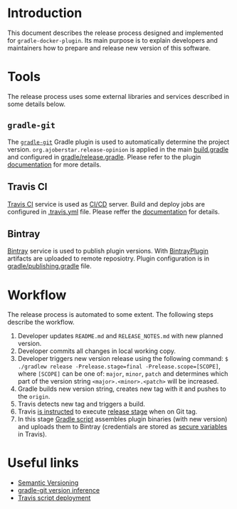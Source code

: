 # Introduction
This document describes the release process designed and implemented for `gradle-docker-plugin`. Its main purpose is to explain developers and maintainers how to prepare and release new version of this software.

# Tools
The release process uses some external libraries and services described in some details below. 

## `gradle-git`
The [`gradle-git`](https://github.com/ajoberstar/gradle-git) Gradle plugin is used to automatically determine the project version. `org.ajoberstar.release-opinion` is applied in the main [build.gradle](build.gradle#L15) and configured in [gradle/release.gradle](gradle/release.gradle#L16). Please refer to the plugin [documentation](https://github.com/ajoberstar/gradle-git/wiki/Release%20Plugins#how-do-i-use-the-opinion-plugin) for more details.

## Travis CI
[Travis CI](https://travis-ci.com) service is used as [CI/CD](https://en.wikipedia.org/wiki/CI/CD) server. Build and deploy jobs are configured in [.travis.yml](.travis.yml) file. Please reffer the [documentation](https://docs.travis-ci.com/) for details.

## Bintray
[Bintray](https://bintray.com) service is used to publish plugin versions. With [BintrayPlugin](https://github.com/bintray/gradle-bintray-plugin) artifacts are uploaded to remote reposiotry. Plugin configuration is in [gradle/publishing.gradle](gradle/publishing.gradle) file.

# Workflow
The release process is automated to some extent. The following steps describe the workflow.
1. Developer updates `README.md` and `RELEASE_NOTES.md` with new planned version.
2. Developer commits all changes in local working copy.
3. Developer triggers new version release using the following command: `$ ./gradlew release -Prelease.stage=final -Prelease.scope=[SCOPE]`, where `[SCOPE]` can be one of: `major`, `minor`, `patch` and determines which part of the version string `<major>.<minor>.<patch>` will be increased.
4. Gradle builds new version string, creates new tag with it and pushes to the `origin`.
5. Travis detects new tag and triggers a build.
6. Travis [is instructed](.travis.yml#L23) to execute [release stage](https://docs.travis-ci.com/user/build-stages/) when on Git tag.
7. In this stage [Gradle script](.travis.yml#L21) assembles plugin binaries (with new version) and uploads them to Bintray (credentials are stored as [secure variables](https://docs.travis-ci.com/user/environment-variables/#Defining-Variables-in-Repository-Settings) in Travis).

# Useful links
* [Semantic Versioning](http://semver.org/)
* [gradle-git version inference](https://github.com/ajoberstar/gradle-git/wiki/Release%20Plugins#version-inference)
* [Travis script deployment](https://docs.travis-ci.com/user/deployment/script/)